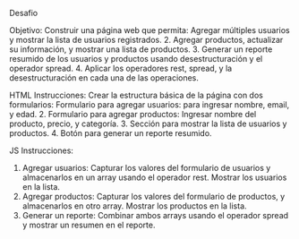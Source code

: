 Desafio

Objetivo: 
Construir una página web que permita:
Agregar múltiples usuarios y mostrar la lista de usuarios registrados.
2. Agregar productos, actualizar su información, y mostrar una lista de productos.
3. Generar un reporte resumido de los usuarios y productos usando
desestructuración y el operador spread.
4. Aplicar los operadores rest, spread, y la desestructuración en cada una de las operaciones.

HTML
Instrucciones:
Crear la estructura básica de la página con dos formularios:
Formulario para agregar usuarios: para ingresar nombre, email, y edad.
2. Formulario para agregar productos: Ingresar nombre del producto, precio, y categoría.
3. Sección para mostrar la lista de usuarios y productos.
4. Botón para generar un reporte resumido.

JS
Instrucciones:
1. Agregar usuarios: Capturar los valores del formulario de usuarios y almacenarlos en un array usando el operador rest. Mostrar los usuarios en la lista.
2. Agregar productos: Capturar los valores del formulario de productos, y almacenarlos en otro array. Mostrar los productos en la lista.
3. Generar un reporte: Combinar ambos arrays usando el operador spread y mostrar un resumen en el reporte.
